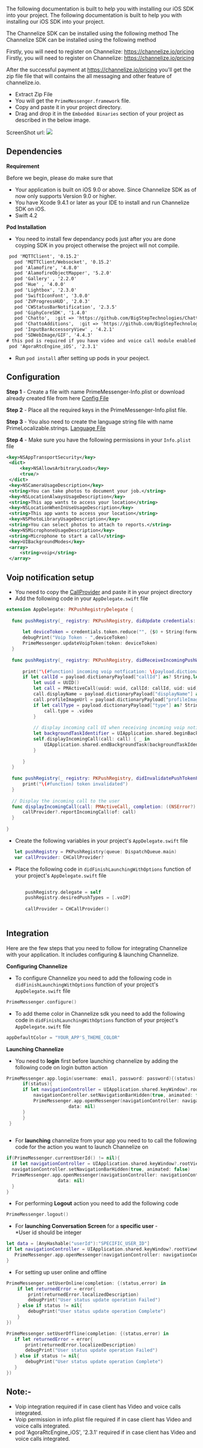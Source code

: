 The following documentation is built to help you with installing our iOS SDK into your project.	The following documentation is built to help you with installing our iOS SDK into your project.

The Channelize SDK can be installed using the following method	The Channelize SDK can be installed using the following method

Firstly, you will need to register on Channelize: https://channelize.io/pricing	Firstly, you will need to register on Channelize: https://channelize.io/pricing

 After the successful payment at https://channelize.io/pricing you'll get the zip file file that will contains the all messaging and other feature of channelize.io.	

- Extract Zip File
- You will get the `PrimeMessenger.framework` file.	
- Copy and paste it in your project directory.	
- Drag and drop it in the `Embedded Binaries` section of your project as described in the below image. 	

ScreenShot url:
![](https://github.com/ChannelizeIO/Channelize-iOS/blob/master/demo/Assests/framwork_placement.png)	

## Dependencies	
**Requirement**	

 Before we begin, please do make sure that	

- Your application is built on iOS 9.0 or above. Since Channelize SDK as of now only supports Version 9.0 or higher.	
- You have Xcode 9.4.1 or later as your IDE to install and run Channelize SDK on iOS.	
- Swift 4.2	

 **Pod Installation**	

  - You need to install few dependancy pods just after you are done coyping SDK in you project otherwise the project will not compile.	
 ```xml	
  pod 'MQTTClient', '0.15.2'
    pod 'MQTTClient/Websocket', '0.15.2'
    pod 'Alamofire', '4.8.0'
    pod 'AlamofireObjectMapper', '5.2.0'
    pod 'Gallery' , '2.2.0'
    pod 'Hue' , '4.0.0'
    pod 'Lightbox', '2.3.0'
    pod 'SwiftIconFont', '3.0.0'
    pod 'ZVProgressHUD', '2.0.3'
    pod 'CWStatusBarNotification', '2.3.5'
    pod 'GiphyCoreSDK', '1.4.0'
    pod 'Chatto',  :git => 'https://github.com/BigStepTechnologies/Chatto', :branch => 'update/v1.0'
    pod 'ChattoAdditions',  :git => 'https://github.com/BigStepTechnologies/Chatto', :branch => 'update/v1.0'
    pod 'InputBarAccessoryView' , '4.2.1'
    pod 'SDWebImage/GIF', '4.4.3'
# this pod is required if you have video and voice call module enabled 	
  pod 'AgoraRtcEngine_iOS', '2.3.1' 	

 ```	
 - Run `pod install` after setting up pods in your peoject.	


  ## Configuration	

   **Step 1** - Create a file with name PrimeMessenger-Info.plist or download already created file from here [Config File](https://github.com/ChannelizeIO/Channelize-iOS/blob/master/demo/demo/PrimeMessenger-Info.plist)	

   **Step 2** - Place all the required keys in the PrimeMessenger-Info.plist file.	

   **Step 3** - You also need to create the language string file with name PrimeLocalizable.strings. [Language File](https://github.com/ChannelizeIO/Channelize-iOS/blob/master/demo/demo/PrimeLocalizable.strings)	

   **Step 4** - Make sure you have the following permissions in your `Info.plist` file	

   ```xml	
<key>NSAppTransportSecurity</key>	
	<dict>	
		<key>NSAllowsArbitraryLoads</key>	
		<true/>	
	</dict>	
	<key>NSCameraUsageDescription</key>	
	<string>You can take photos to document your job.</string>	
	<key>NSLocationAlwaysUsageDescription</key>	
	<string>This app wants to access your location</string>	
	<key>NSLocationWhenInUseUsageDescription</key>	
	<string>This app wants to access your location</string>	
	<key>NSPhotoLibraryUsageDescription</key>	
	<string>You can select photos to attach to reports.</string>	
	<key>NSMicrophoneUsageDescription</key>	
	<string>Microphone to start a call</string>	
	<key>UIBackgroundModes</key>	
	<array>	
		<string>voip</string>	
	</array>	
```	

  ## Voip notification setup	

  - You need to copy the [CallProvider](https://github.com/ChannelizeIO/Channelize-iOS/blob/master/demo/demo/CHCallProvider.swift) and paste it in your project directory 	
 - Add the following code in your ` AppDelegate.swift ` file	
  ```swift	
 extension AppDelegate: PKPushRegistryDelegate {	
    	
    func pushRegistry(_ registry: PKPushRegistry, didUpdate credentials: PKPushCredentials, for type: PKPushType) {	
        	
        let deviceToken = credentials.token.reduce("", {$0 + String(format: "%02X", $1) })	
        debugPrint("Voip Token - ",deviceToken)	
        PrimeMessenger.updateVoipToken(token: deviceToken)	
    }	
    	
    func pushRegistry(_ registry: PKPushRegistry, didReceiveIncomingPushWith payload: PKPushPayload, for type: PKPushType) {	
        	
        print("\(#function) incoming voip notfication: \(payload.dictionaryPayload)")	
        if let callId = payload.dictionaryPayload["callId"] as? String,let uid = payload.dictionaryPayload["userId"] as? String {	
            let uuid = UUID()	
            let call = PMActiveCall(uuid: uuid, callId: callId, uid: uid)	
            call.displayName = payload.dictionaryPayload["displayName"] as? String	
            call.profileImageUrl = payload.dictionaryPayload["profileImageUrl"] as? String	
            if let callType = payload.dictionaryPayload["type"] as? String,callType == "video" {	
                call.type = .video	
            }	
            	
            // display incoming call UI when receiving incoming voip notification	
            let backgroundTaskIdentifier = UIApplication.shared.beginBackgroundTask(expirationHandler: nil)	
            self.displayIncomingCall(call: call) { _ in	
                UIApplication.shared.endBackgroundTask(backgroundTaskIdentifier)	
            }	
            	
        }	
    }	
    	
    func pushRegistry(_ registry: PKPushRegistry, didInvalidatePushTokenFor type: PKPushType) {	
        print("\(#function) token invalidated")	
    }	
    	
    // Display the incoming call to the user	
    func displayIncomingCall(call: PMActiveCall, completion: ((NSError?) -> Void)? = nil) {	
        callProvider?.reportIncomingCall(of: call)	
    }	
    	
}	
 ```	
 - Create the following variables in your project's `AppDelegate.swift` file	
 ```swift	
    let pushRegistry = PKPushRegistry(queue: DispatchQueue.main)	
    var callProvider: CHCallProvider?	
 ```	
 - Place the following code in ` didFinishLaunchingWithOptions ` function of your project's `AppDelegate.swift` file 	
 ```swift	
 	
        pushRegistry.delegate = self	
        pushRegistry.desiredPushTypes = [.voIP]	
    	
        callProvider = CHCallProvider()	
        	
 ```	

 ## Integration 	

 Here are the few steps that you need to follow for integrating Channelize with your application. It includes configuring & launching Channelize. 	

 **Configuring Channelize**	

  - To configure Channelize you need to add the following code in `didFinishLaunchingWithOptions` function of your project's `AppDelegate.swift` file 	

  ```swift	
 PrimeMessenger.configure()	
 ```	
 - To add theme color in Channelize sdk you need to add the following code in `didFinishLaunchingWithOptions` function of your project's `AppDelegate.swift` file 	

  ```swift	
 appDefaultColor = "YOUR_APP'S_THEME_COLOR"	
 ```	

  **Launching Channelize**	
  - You need to **login** first before launching channelize by adding the following code on login button action	
  ```swift	
  PrimeMessenger.app.login(username: email, password: password){(status) in	
    	if(status){	
		if let navigationController = UIApplication.shared.keyWindow?.rootViewController as? UINavigationController{	
	    	navigationController.setNavigationBarHidden(true, animated: false)	
	    	PrimeMessenger.app.openMessenger(navigationController: navigationController,	
					     data: nil)	
		}	
    	}	
   }	
			
  ```	
 - For **launching** channelize from your app you need to to call the following code for the action you want to launch Channelize on	

  ```swift	
 if(PrimeMessenger.currentUserId() != nil){	
    if let navigationController = UIApplication.shared.keyWindow?.rootViewController as? UINavigationController{	
	navigationController.setNavigationBarHidden(true, animated: false)	
	PrimeMessenger.app.openMessenger(navigationController: navigationController,	
					 data: nil)	
    }        	
  }	
 ```	

   - For performing **Logout** action you need to add the following code	
  ```swift	
  PrimeMessenger.logout()	
  ```	
 - For **launching Conversation Screen** for a **specific user** -	
  *User id should be integer	
 ```swift	
let data = [AnyHashable("userId"):"SPECIFIC_USER_ID"]	
if let navigationController = UIApplication.shared.keyWindow?.rootViewController as? UINavigationController{	
    PrimeMessenger.app.openMessenger(navigationController: navigationController, data:data)	
}	
 ```	
  - For setting up user online and offline 
```swift
PrimeMessenger.setUserOnline(completion: {(status,error) in
    if let returnedError = error{
        print(returnedError.localizedDescription)
        debugPrint("User status update operation Failed")
    } else if status != nil{
        debugPrint("User status update operation Complete")
    }
})
```
	
 ```swift	
PrimeMessenger.setUserOffline(completion: {(status,error) in
    if let returnedError = error{
        print(returnedError.localizedDescription)
        debugPrint("User status update operation Failed")
    } else if status != nil{
        debugPrint("User status update operation Complete")
    }
})
 ```	
 ## Note:-	
  - Voip integration required if in case client has Video and voice calls integrated.	
 - Voip permission in info.plist file required if in case client has Video and voice calls integrated.	
 - pod 'AgoraRtcEngine_iOS', '2.3.1' required if in case client has Video and voice calls integrated.
